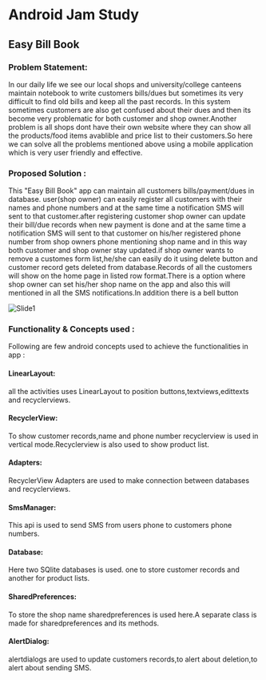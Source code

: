 # Android Jam Study
## Easy Bill Book


### Problem Statement:
In our daily life we see our local shops and university/college canteens maintain notebook to write customers bills/dues but sometimes its very difficult to find old bills    and keep all the past records. In this system sometimes customers are also get confused about their dues and then its become very problematic for both customer and shop        owner.Another problem is all shops dont have their own website where they can show all the products/food items avablible and price list to their customers.So here we can solve all the problems mentioned above using a mobile application which is very user friendly and effective.
    
### Proposed Solution :
This "Easy Bill Book" app can maintain all customers bills/payment/dues in database. user(shop owner) can easily register all customers with their names and phone numbers   and at the same time a notification SMS will sent to that customer.after registering customer shop owner can update their bill/due records when new payment is done and at the same time a notification SMS will sent to that customer on his/her registered phone number from shop owners phone mentioning shop name and in this way both customer and shop owner stay updated.if shop owner wants to remove a customes form list,he/she can easily do it using delete button and customer record gets deleted from database.Records of all the customers will show on the home page in listed row format.There is a option where shop owner can set his/her shop name on the app and also this will mentioned in all the SMS notifications.In addition there is a bell button  

![Slide1](https://user-images.githubusercontent.com/92887905/147879333-b5dc36bc-b1ac-4a69-8825-05fe67002368.JPG)

### Functionality & Concepts used :
Following are few android concepts used to achieve the functionalities in app :
#### LinearLayout:
all the activities uses LinearLayout to position buttons,textviews,edittexts and recyclerviews.
#### RecyclerView:
To show customer records,name and phone number recyclerview is used in vertical mode.Recyclerview is also used to show product list.
#### Adapters: 
RecyclerView Adapters are used to make connection between databases and recyclerviews.
#### SmsManager:
This api is used to send SMS from users phone to customers phone numbers.
#### Database:
Here two SQlite databases is used. one to store customer records and another for product lists.
#### SharedPreferences:
To store the shop name sharedpreferences is used here.A separate class is made for sharedpreferences and its methods.
#### AlertDialog: 
alertdialogs are used to update customers records,to alert about deletion,to alert about sending SMS.

